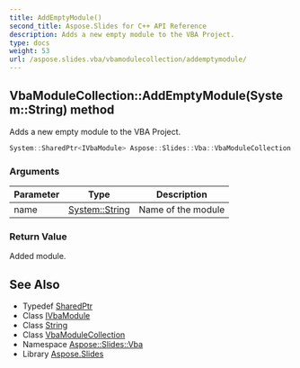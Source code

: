 ```yaml
---
title: AddEmptyModule()
second_title: Aspose.Slides for C++ API Reference
description: Adds a new empty module to the VBA Project.
type: docs
weight: 53
url: /aspose.slides.vba/vbamodulecollection/addemptymodule/
---
```

## VbaModuleCollection::AddEmptyModule(System::String) method


Adds a new empty module to the VBA Project.

```cpp
System::SharedPtr<IVbaModule> Aspose::Slides::Vba::VbaModuleCollection::AddEmptyModule(System::String name) override
```


### Arguments

| Parameter | Type | Description |
| --- | --- | --- |
| name | [System::String](../../../system/string/) | Name of the module |

### Return Value

Added module.

## See Also

* Typedef [SharedPtr](../../../system/sharedptr/)
* Class [IVbaModule](../../ivbamodule/)
* Class [String](../../../system/string/)
* Class [VbaModuleCollection](../)
* Namespace [Aspose::Slides::Vba](../../)
* Library [Aspose.Slides](../../../)
